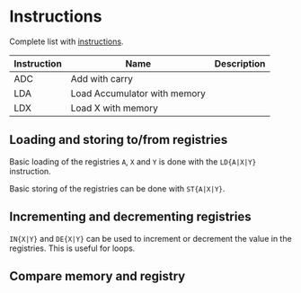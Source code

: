 # Instructions

Complete list with [instructions](https://www.masswerk.at/6502/6502_instruction_set.html).

| Instruction | Name                         | Description |
| ----------- | ---------------------------- | ----------- |
| ADC         | Add with carry               |             |
| LDA         | Load Accumulator with memory |             |
| LDX         | Load X with memory           |             |

## Loading and storing to/from registries

Basic loading of the registries `A`, `X` and `Y` is done with the `LD{A|X|Y}` instruction.

Basic storing of the registries can be done with `ST{A|X|Y}`.

## Incrementing and decrementing registries

`IN{X|Y}` and `DE{X|Y}` can be used to increment or decrement the value in the registries. This is useful for loops.

## Compare memory and registry
